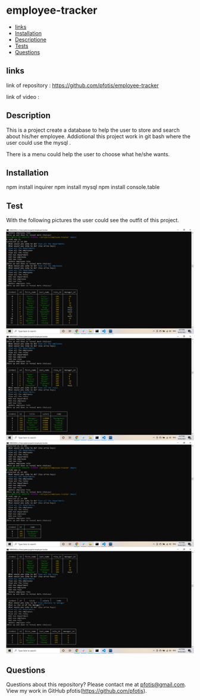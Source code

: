 # employee-tracker

  * [links](#links)
  * [Installation](#installation)
  * [ Descriptione](#description)
  * [Tests](#tests)
  * [Questions](#questions)


## links

link of repository :   https://github.com/pfotis/employee-tracker

link of video    :  

## Description

This is a project create a database to help the user to store and search about his/her employee. Addiotional this project work in git bash where the user could use the mysql .

There is  a menu could help the user to choose what he/she wants.

## Installation

npm install inquirer
npm install mysql
npm install console.table

## Test

With the following pictures the user could see the outfit of this project.

<img src="./assets/images/readme/employeeList.png" alt="employeeList">

<img src="./assets/images/readme/departmentList.png" alt="departmentList">

<img src="./assets/images/readme/roleList.png" alt="roleList">

<img src="./assets/images/readme/bymanagerList.png" alt="bymanagerList">


## Questions

  Questions about this repository? Please contact me at pfotis@gmail.com.
  View my work in GitHub pfotis(https://github.com/pfotis).